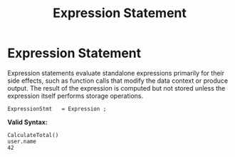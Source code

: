 ﻿---
layout: default
title: Expression Statement
parent: Expressions
has_children: false
has_toc: false
permalink: /jyro/expressions/statements/
---

# Expression Statement

Expression statements evaluate standalone expressions primarily for their side effects, such as function calls that modify the data context or produce output. The result of the expression is computed but not stored unless the expression itself performs storage operations.

```
ExpressionStmt   = Expression ;
```

**Valid Syntax:**
```jyro
CalculateTotal()
user.name
42
```